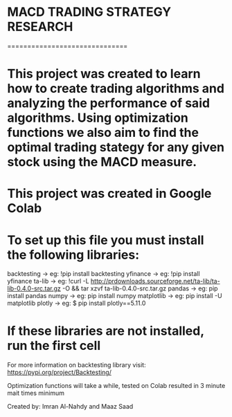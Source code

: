 # MACD TRADING STRATEGY RESEARCH

==============================

This project was created to learn how to create trading algorithms and analyzing the performance of said algorithms. Using optimization functions we also aim to find the optimal trading stategy for any given stock using the MACD measure.
==============================

This project was created in Google Colab
==============================

To set up this file you must install the following libraries:
==============================

backtesting -> eg: !pip install backtesting
yfinance -> eg: !pip install yfinance
ta-lib -> eg: !curl -L http://prdownloads.sourceforge.net/ta-lib/ta-lib-0.4.0-src.tar.gz -O && tar xzvf ta-lib-0.4.0-src.tar.gz
pandas -> eg: pip install pandas
numpy -> eg: pip install numpy
matplotlib -> eg: pip install -U matplotlib
plotly -> eg: $ pip install plotly==5.11.0


If these libraries are not installed, run the first cell
===============================

For more information on backtesting library visit: https://pypi.org/project/Backtesting/


Optimization functions will take a while, tested on Colab resulted in 3 minute mait times minimum

Created by: Imran Al-Nahdy and Maaz Saad

